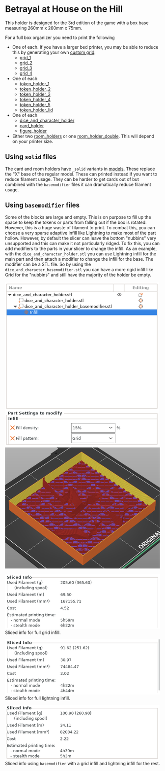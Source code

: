 # Betrayal at House on the Hill

This holder is designed for the 3rd edition of the game with a box base measuring 260mm x 260mm x 75mm.

For a full box organizer you need to print the following

- One of each.  If you have a larger bed printer, you may be able to reduce this by generating your own [custom grid](https://github.com/pcon/game_organizer?tab=readme-ov-file#custom-grid).
  - [grid_1](models/grid_1.stl)
  - [grid_2](models/grid_2.stl)
  - [grid_3](models/grid_3.stl)
  - [grid_4](models/grid_4.stl)
- One of each
  - [token_holder_1](models/token_holder_1.stl)
  - [token_holder_2](models/token_holder_2.stl)
  - [token_holder_3](models/token_holder_3.stl)
  - [token_holder_4](models/token_holder_4.stl)
  - [token_holder_5](models/token_holder_5.stl)
  - [token_holder_lid](models/token_holder_lid.stl)
- One of each
  - [dice_and_character_holder](models/dice_and_character_holder.stl)
  - [card_holder](models/card_holder.stl)
  - [figure_holder](models/figure_holder.stl)
- Either two [room_holders](models/room_holder.stl) or one [room_holder_double](models/room_holder_double.stl).  This will depend on your printer size.

## Using `solid` files

The card and room holders have `_solid` variants in [models](models).  These replace the "X" base of the regular model.  These can printed instead if you want to reduce filament usage.  They can be harder to get cards out of but combined with the `basemodifier` files it can dramatically reduce filament usage.

## Using `basemodifier` files

Some of the blocks are large and empty.  This is on purpose to fill up the space to keep the tokens or parts from falling out if the box is rotated.  However, this is a huge waste of filament to print.  To combat this, you can choose a very sparse adaptive infill like Lightning to make most of the part hollow.  However, by default the slicer can leave the bottom "nubbins" very unsupported and this can make it not particularly ridged.  To fix this, you can add modifiers to the parts in your slicer to change the infill.  As an example, with the `dice_and_character_holder.stl` you can use Lightning infill for the main part and then attach a modifier to change the infill for the base.  The modifier can be a STL file.  So by using the `dice_and_character_basemodifier.stl` you can have a more rigid infill like Grid for the "nubbins" and still have the majority of the holder be empty.

![Prusa modifier settings](assets/modifier_settings.png)
![Infill example with modifier settings](assets/modifier_infill.png)

![Grid only infill](assets/modifier_output_gridonly.png)
Sliced info for full grid infill.

![Lightning only infill](assets/modifier_output_lightningonly.png)
Sliced info for full lightning infill.

![Combination infill](assets/modifier_output_gridandlightning.png)
Sliced info using `basemodifier` with a grid infill and lightning infill for the rest.
